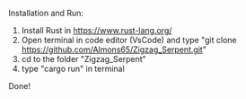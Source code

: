 Installation and Run:

1. Install Rust in https://www.rust-lang.org/
2. Open terminal in code editor (VsCode) and type "git clone https://github.com/Almons65/Zigzag_Serpent.git"
3. cd to the folder "Zigzag_Serpent"
4. type "cargo run" in terminal

Done!
